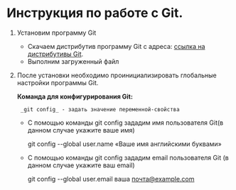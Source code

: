 # Инструкция по работе с Git.
1. Установим программу Git

    * Скачаем дистрибутив программу Git c адреса:
        [ссылка на дистрибутивы Git](https://git-scm.com/downloads).
    * Выполним загруженный файл

2. После установки необходимо проинициализировать глобальные настройки программы Git.

    **Команда для конфигурирования Git:**

        _git config_ - задать значение переменной-свойства

    * С помощью команды git config зададим имя пользователя Git(в данном случае укажите ваше имя)

        git config --global user.name «Ваше имя английскими буквами»

    * C помощью команды git config зададим email пользователя Git (в данном случае укажите ваш email)

        git config --global user.email ваша почта@example.com


